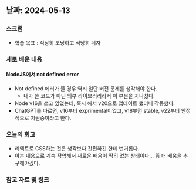 ## 날짜: 2024-05-13

### 스크럼
- 학습 목표 : 적당히 코딩하고 적당히 쉬자

### 새로 배운 내용
#### NodeJS에서 not defined error     
- Not defined 에러가 뜰 경우 역시 일단 버전 문제를 생각해야 한다.
    - 내가 쓴 코드가 아닌 외부 라이브러리라서 이 부분을 지나쳤다.
- Node v16을 쓰고 있었는데, 혹시 해서 v20으로 업데이트 했더니 작동했다.
- ChatGPT를 따르면, v16부터 exprimental이었고, v18부턴 stable, v22부터 안정적으로 지원중이라고 한다.

### 오늘의 회고
- 리액트로 CSS하는 것은 생각보다 간편하긴 한데 번거롭다.
- 아는 내용으로 계속 작업해서 새로운 배움이 딱히 없는 상태이다... 좀 더 배움을 추구해야겠다. 
### 참고 자료 및 링크
